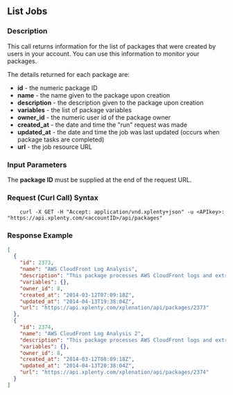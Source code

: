 ## List Jobs

### Description
This call returns information for the list of packages that were created by users in your account.
You can use this information to monitor your packages.

The details returned for each package are:

* **id** - the numeric package ID
* **name** - the name given to the package upon creation
* **description** - the description given to the package upon creation
* **variables** - the list of package variables
* **owner_id** - the numeric user id of the package owner
* **created_at** - the date and time the "run" request was made
* **updated_at** - the date and time the job was last updated (occurs when package tasks are completed)
* **url** - the job resource URL

### Input Parameters
The **package ID** must be supplied at the end of the request URL.

### Request (Curl Call) Syntax
```shell
    curl -X GET -H "Accept: application/vnd.xplenty+json" -u <APIkey>: "https://api.xplenty.com/<accountID>/api/packages"
```

### Response Example
```json
[
  {
    "id": 2373,
    "name": "AWS CloudFront Log Analysis",
    "description": "This package processes AWS CloudFront logs and extracts traffic information by time, geography and URIs",
    "variables": {},
    "owner_id": 8,
    "created_at": "2014-03-12T07:09:18Z",
    "updated_at": "2014-04-13T19:38:04Z",
    "url": "https://api.xplenty.com/xplenation/api/packages/2373"
  },
  {
    "id": 2374,
    "name": "AWS CloudFront Log Analysis 2",
    "description": "This package processes AWS CloudFront logs and extracts traffic information by time, geography and URIs",
    "variables": {},
    "owner_id": 8,
    "created_at": "2014-03-12T08:09:18Z",
    "updated_at": "2014-04-13T20:38:04Z",
    "url": "https://api.xplenty.com/xplenation/api/packages/2374"
  }
]
```
